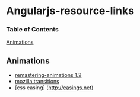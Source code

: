Angularjs-resource-links
========================


### Table of Contents
[Animations](#animations)  


## Animations
* [remastering-animations 1.2](http://www.yearofmoo.com/2013/08/remastered-animation-in-angularjs-1-2.html)
* [mozilla transitions](https://developer.mozilla.org/en-US/docs/Web/Guide/CSS/Using_CSS_transitions)
* [css easing] (http://easings.net)
